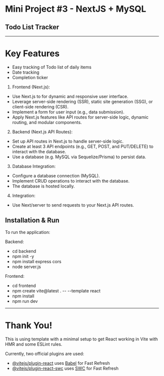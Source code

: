 # Mini Project #3 - NextJS + MySQL
## Todo List Tracker

---
# Key Features

* Easy tracking of Todo list of daily items
* Date tracking
* Completion ticker

1.	Frontend (Next.js):
* Use Next.js to for dynamic and responsive user interface.
* Leverage server-side rendering (SSR), static site generation (SSG), or client-side rendering (CSR).
* Implement a form for user input (e.g., data submission).
* Apply Next.js features like API routes for server-side logic, dynamic routing, and modular components.
2.	Backend (Next.js API Routes):
* Set up API routes in Next.js to handle server-side logic.
* Create at least 3 API endpoints (e.g., GET, POST, and PUT/DELETE) to interact with the database.
* Use a database (e.g. MySQL via Sequelize/Prisma) to persist data.
3.	Database Integration:
* Configure a database connection (MySQL).
* Implement CRUD operations to interact with the database.
* The database is hosted locally.
4.	Integration:
* Use Next/server to send requests to your Next.js API routes.


## Installation & Run

To run the application:

Backend:

* cd backend
* npm init -y
* npm install express cors
* node server.js

Frontend:

* cd frontend
* npm create vite@latest . -- --template react
* npm install
* npm run dev

---
# Thank You!

This is using template with a minimal setup to get React working in Vite with HMR and some ESLint rules.

Currently, two official plugins are used:

- [@vitejs/plugin-react](https://github.com/vitejs/vite-plugin-react/blob/main/packages/plugin-react/README.md) uses [Babel](https://babeljs.io/) for Fast Refresh
- [@vitejs/plugin-react-swc](https://github.com/vitejs/vite-plugin-react-swc) uses [SWC](https://swc.rs/) for Fast Refresh
